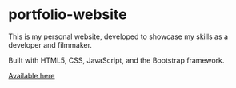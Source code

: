 # portfolio-website

This is my personal website, developed to showcase my skills as a developer and filmmaker.

Built with HTML5, CSS, JavaScript, and the Bootstrap framework.

[Available here](http://jakeallinson.tech)
